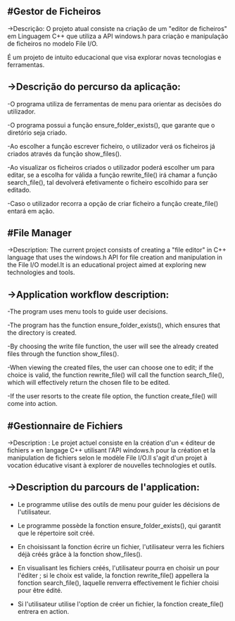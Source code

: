 #Gestor de Ficheiros
--------------------

->Descrição: O projeto atual consiste na criação de um "editor de ficheiros" em Linguagem C++ que utiliza a API windows.h para criação e manipulação de ficheiros no modelo File I/O.

É um projeto de intuito educacional que visa explorar novas tecnologias e ferramentas.

->Descrição do percurso da aplicação:
------------------------

-O programa utiliza de ferramentas de menu para orientar as decisões do utilizador.

-O programa possui a função ensure_folder_exists(), que garante que o diretório seja criado.

-Ao escolher a função escrever ficheiro, o utilizador verá os ficheiros já criados através da função show_files().

-Ao visualizar os ficheiros criados o utilizador poderá escolher um para editar, se a escolha for válida a função rewrite_file() irá chamar a função search_file(), tal devolverá efetivamente o ficheiro escolhido para ser editado.


-Caso o utilizador recorra a opção de criar ficheiro a função create_file() entará em ação.

#File Manager
--------------------

->Description: The current project consists of creating a "file editor" in C++ language that uses the windows.h API for file creation and manipulation in the File I/O model.It is an educational project aimed at exploring new technologies and tools.

->Application workflow description:
------------------------

-The program uses menu tools to guide user decisions.

-The program has the function ensure_folder_exists(), which ensures that the directory is created.

-By choosing the write file function, the user will see the already created files through the function show_files().

-When viewing the created files, the user can choose one to edit; if the choice is valid, the function rewrite_file() will call the function search_file(), which will effectively return the chosen file to be edited.

-If the user resorts to the create file option, the function create_file() will come into action.

#Gestionnaire de Fichiers
--------------------
->Description : Le projet actuel consiste en la création d'un « éditeur de fichiers » en langage C++ utilisant l'API windows.h pour la création et la manipulation de fichiers selon le modèle File I/O.Il s'agit d'un projet à vocation éducative visant à explorer de nouvelles technologies et outils.

->Description du parcours de l'application:
------------------------- 

- Le programme utilise des outils de menu pour guider les décisions de l'utilisateur.

- Le programme possède la fonction ensure_folder_exists(), qui garantit que le répertoire soit créé.

- En choisissant la fonction écrire un fichier, l'utilisateur verra les fichiers déjà créés grâce à la fonction show_files().

- En visualisant les fichiers créés, l'utilisateur pourra en choisir un pour l'éditer ; si le choix est valide, la fonction rewrite_file() appellera la fonction search_file(), laquelle renverra effectivement le fichier choisi pour être édité.

- Si l'utilisateur utilise l'option de créer un fichier, la fonction create_file() entrera en action.
